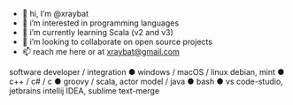 - 👋 hi, I’m @xraybat
- 👀 i’m interested in programming languages
- 🌱 i’m currently learning Scala (v2 and v3)
- 💞️ i’m looking to collaborate on open source projects
- 📫 reach me here or at xraybat@gmail.com

software developer / integration ● windows / macOS / linux debian, mint ● c++ / c# / c ● groovy / scala, actor model / java ● bash ● vs code-studio, jetbrains intellij IDEA, sublime text-merge

<!---
xraybat/xraybat is a ✨ special ✨ repository because its `README.md` (this file) appears on your GitHub profile.
You can click the Preview link to take a look at your changes.
--->
